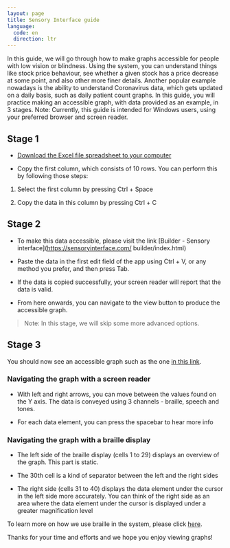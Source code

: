 ```yaml
---
layout: page
title: Sensory Interface guide
language:
  code: en
  direction: ltr
---
```



In this guide, we will go through how to make graphs accessible for people with low vision or blindness.
Using the system, you can understand things like stock price behaviour, see whether a given stock has a price decrease at some point, and also other more finer details. Another popular example nowadays is the ability to understand Coronavirus data, which gets updated on a daily basis, such as daily patient count graphs.
In this guide, you will practice making an accessible graph, with data provided as an example, in 3 stages.
Note: Currently, this guide is intended for Windows users, using your preferred browser and screen reader.


## Stage 1


- [Download the Excel file spreadsheet to your computer](http://sensoryinterface.com/assets/tutorial_data.xlsx)

- Copy the first column, which consists of 10 rows. You can perform this by following those steps:


1. Select the first column by pressing Ctrl + Space

2. Copy the data in this column by pressing Ctrl + C


## Stage 2


- To make this data accessible, please visit the link [Builder - Sensory interface](https://sensoryinterface.com/
  builder/index.html)
- Paste the data in the first edit field of the app using Ctrl + V, or any method you prefer, and then press Tab.

- If the data is copied successfully, your screen reader will report that the data is valid.

- From here onwards, you can navigate to the view button to produce the accessible graph.


> Note: In this stage, we will skip some more advanced options.


## Stage 3


You should now see an accessible graph such as the one [in this link](https://sensoryinterface.com/view/index.html?data=0%090%0920%0960%09100%09100%0960%0920%090%090&minValue=0&maxValue=100&instrumentType=synthesizer&ttsName=Google%20US%20English).


### Navigating the graph with a screen reader


- With left and right arrows, you can move between the values found on the Y axis. The data is conveyed using 3 channels - braille, speech and tones.

- For each data element, you can press the spacebar to hear more info


### Navigating the graph with a braille display


- The left side of the braille display (cells 1 to 29) displays an overview of the graph. This part is static.

- The 30th cell is a kind of separator between the left and the right sides

- The right side (cells 31 to 40) displays the data element under the cursor in the left side more accurately. You  can think of the right side as an area where the data element under the cursor is displayed under a greater magnification level


To learn more on how we use braille in the system, please click [here](tutorial_braille_en.html).


Thanks for your time and efforts and we hope you enjoy viewing graphs!
